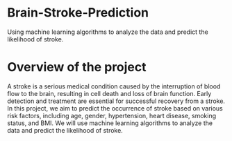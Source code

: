 # Brain-Stroke-Prediction
 Using machine learning algorithms to analyze the data and predict the likelihood of stroke.

# Overview of the project
A stroke is a serious medical condition caused by the interruption of blood flow to the brain, resulting in cell death
and loss of brain function. Early detection and treatment are essential for successful recovery from a stroke. In this
project, we aim to predict the occurrence of stroke based on various risk factors, including age, gender, hypertension,
heart disease, smoking status, and BMI. We will use machine learning algorithms to analyze the data and predict
the likelihood of stroke.
